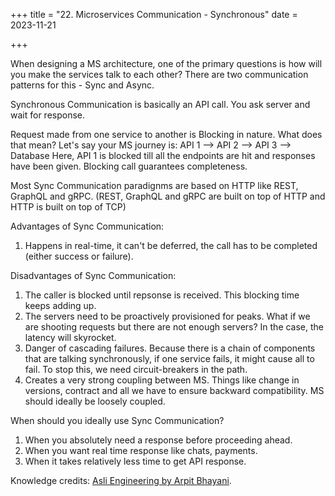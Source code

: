 +++
title = "22. Microservices Communication - Synchronous"
date = 2023-11-21

+++

When designing a MS architecture, one of the primary questions is how will you make the services talk to each other? There are two communication patterns for this - Sync and Async.

Synchronous Communication is basically an API call. You ask server and wait for response. 

Request made from one service to another is Blocking in nature. What does that mean?
Let's say your MS journey is:
API 1 --> API 2 --> API 3 --> Database
Here, API 1 is blocked till all the endpoints are hit and responses have been given.
Blocking call guarantees completeness. 

Most Sync Communication paradignms are based on HTTP like REST, GraphQL and gRPC. 
(REST, GraphQL and gRPC are built on top of HTTP and HTTP is built on top of TCP)

Advantages of Sync Communication:
1. Happens in real-time, it can't be deferred, the call has to be completed (either success or failure).

Disadvantages of Sync Communication:
1. The caller is blocked until repsonse is received. This blocking time keeps adding up.
2. The servers need to be proactively provisioned for peaks. What if we are shooting requests but there are not enough servers? In the case, the latency will skyrocket.
3. Danger of cascading failures. Because there is a chain of components that are talking synchronously, if one service fails, it might cause all to fail. To stop this, we need circuit-breakers in the path. 
4. Creates a very strong coupling between MS. Things like change in versions, contract and all we have to ensure backward compatibility. MS should ideally be loosely coupled. 

When should you ideally use Sync Communication?
1. When you absolutely need a response before proceeding ahead.
2. When you want real time response like chats, payments.
3. When it takes relatively less time to get API response.

Knowledge credits: [Asli Engineering by Arpit Bhayani](https://www.youtube.com/watch?v=ewUw0sUxHI4).
